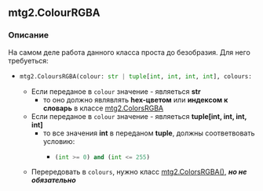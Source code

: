 ## mtg2.ColourRGBA
### Описание
На самом деле работа данного класса проста до безобразия. Для него требуеться:
- ```python 
  mtg2.ColoursRGBA(colour: str | tuple[int, int, int, int], colours: Optional[ColorsRGBA]=None)
  ```
    - Если переданое в `colour` значение - являеться **str**
        - то оно должно являвлять **hex-цветом** или **индексом к словарь** в классе [mtg2.ColorsRGBA](https://github.com/romanin-rf/mtg.py/blob/main/tutorials/mtg2/ColoursRGBA.md)
    - Если переданое в `colour` значение - являеться **tuple[int, int, int, int]**
        - то все значения **int** в переданом **tuple**, должны соответвовать условию:
            - ```python
              (int >= 0) and (int <= 255)
              ```
    - Перередовать в `colours`, нужно класс [mtg2.ColorsRGBA()](https://github.com/romanin-rf/mtg.py/blob/main/tutorials/mtg2/ColoursRGBA.md), ***но не обязательно***
